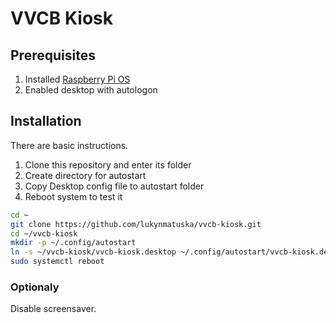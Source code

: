 # VVCB Kiosk

## Prerequisites

1. Installed [Raspberry Pi OS](https://www.raspberrypi.com/software/)
1. Enabled desktop with autologon

## Installation

There are basic instructions.
1. Clone this repository and enter its folder
1. Create directory for autostart
1. Copy Desktop config file to autostart folder
1. Reboot system to test it

```sh
cd ~
git clone https://github.com/lukynmatuska/vvcb-kiosk.git 
cd ~/vvcb-kiosk
mkdir -p ~/.config/autostart
ln -s ~/vvcb-kiosk/vvcb-kiosk.desktop ~/.config/autostart/vvcb-kiosk.desktop
sudo systemctl reboot
```

### Optionaly

Disable screensaver.
